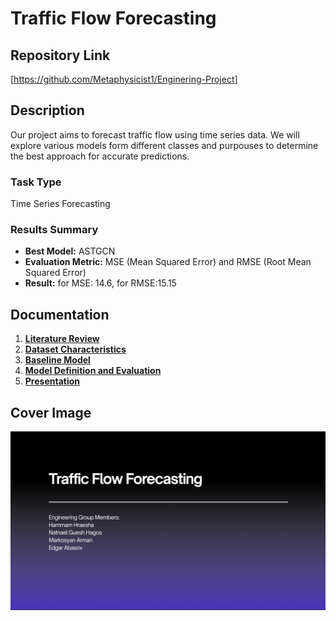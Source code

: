 # Traffic Flow Forecasting

## Repository Link

[https://github.com/Metaphysicist1/Enginering-Project]

## Description

Our project aims to forecast traffic flow using time series data. We will explore various models form different classes and purpouses to determine the best approach for accurate predictions.

### Task Type

Time Series Forecasting

### Results Summary

- **Best Model:** ASTGCN
- **Evaluation Metric:** MSE (Mean Squared Error) and RMSE (Root Mean Squared Error)
- **Result:** for MSE: 14.6, for RMSE:15.15

## Documentation

1. **[Literature Review](0_LiteratureReview/README.md)**
2. **[Dataset Characteristics](1_DatasetCharacteristics/exploratory_data_analysis.ipynb)**
3. **[Baseline Model](2_BaselineModel/baseline_model.ipynb)**
4. **[Model Definition and Evaluation](3_Model/model_definition_evaluation)**
5. **[Presentation](4_Presentation/README.md)**

## Cover Image

![image](cover_image.png)

